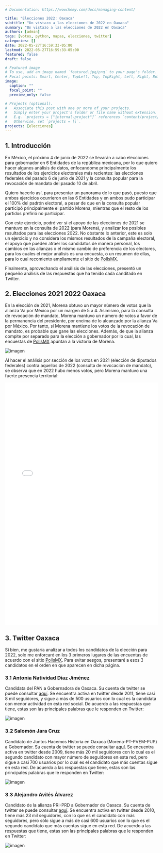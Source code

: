 ```yaml
---
# Documentation: https://wowchemy.com/docs/managing-content/

title: "Elecciones 2022: Oaxaca"
subtitle: "Un vistazo a las elecciones de 2022 en Oaxaca"
summary: "Un vistazo a las elecciones de 2022 en Oaxaca"
authors: [admin]
tags: [votos, python, mapas, elecciones, twitter]
categories: []
date: 2022-05-27T16:59:33-05:00
lastmod: 2022-05-27T16:59:33-05:00
featured: false
draft: false

# Featured image
# To use, add an image named `featured.jpg/png` to your page's folder.
# Focal points: Smart, Center, TopLeft, Top, TopRight, Left, Right, BottomLeft, Bottom, BottomRight.
image:
  caption: ""
  focal_point: ""
  preview_only: false

# Projects (optional).
#   Associate this post with one or more of your projects.
#   Simply enter your project's folder or file name without extension.
#   E.g. `projects = ["internal-project"]` references `content/project/deep-learning/index.md`.
#   Otherwise, set `projects = []`.
projects: [elecciones]
---
```


## 1. Introducción

En México, el próximo 4 de junio de 2022 se llevarán a cabo elecciones para gobernador en 6 Entidades de la república mexicana, por lo que quiero hacer algunos análisis de datos, enfocandome principalmente los resultados de los ejercicios electorales más recientes: las elecciones federales del pasado 6 de junio de 2021 y la consulta popular para la revocación de mandato del pasado 10 de abril.

Quiero hacerlo así, para presentar un panorama de lo que pasó, puesto que ambos ejercicios ocurrieron en las 6 Entidades y en ambos pudo participar el 100% del padrón electoral, a pesar de que en la consulta popular participó principalmente el partido Morena, mientras que el resto de los partidos prefirió no participar.

Con este ejercicio, podré ver si el apoyo de las elecciones de 2021 se mantuvo en la consulta de 2022 (para Morena), y analizar los posibles resultados para las elecciones 2022. No obstante lo anterior, este es solo un ejercicio y no considera los mismos resultados de la campaña electoral, el apoyo que pueden atraer los candidatos de manera personal, los cambios en las alianzas o el mismo cambio de preferencia de los electores, para los cuales el mejor análisis es una encuesta, o un resumen de ellas, para lo cual recomiento ampliamente el sitio de [PollsMX](https://www.polls.mx).

Finalmente, aprovechando el análisis de las elecciones, presentó un pequeño análisis de las respuestas que ha tenido cada canditado en Twitter. 

## 2. Elecciones 2021 2022 Oaxaca

En la elección de 2021, Morena obtuvo un mayor número de votos que la alianza Va por México por un margen de 5 a 4. Asimismo, para la consulta de revocación de mandato, Morena mantuvo un número de votos a favor de la permanencia del presidente, por encima de lo alcanzado por la alianza Va por México. Por tanto, si Morena mantiene los votos de la revocación de mandato, es probable que gane las elecciones. Además, de que la alianza compite por separado para la elección a gobernador por lo cual, las encuestas de [PollsMX](https://www.polls.mx/elecciones/2022/estado/oaxaca) apuntan a la victoria de Morena.

![imagen](./static/votos2122_oax.png)

Al hacer el análisis por sección de los votos en 2021 (elección de diputados federales) contra aquellos de 2022 (consulta de revocación de mandato), se observa que en 2022 hubo menos votos, pero Morena mantuvo una fuerte presencia territorial:

<iframe
    src='./static/oax.html'
    width='100%'
    height='800px'
    style='border:none;'>
</iframe>

## 3. Twitter Oaxaca

Si bien, me gustaría analizar a todos los candidatos de la elección para 2022, solo me enforcaré en los 3 primeros lugares de las encuentas de acuerdo con el sitio [PollsMX](https://www.polls.mx/elecciones/2022/estado/oaxaca). Para evitar sesgos, presentaré a esos 3 candidatos en el orden en que aparecen en dicha página.

### 3.1 Antonia Natividad Díaz Jiménez

Candidata del PAN a Gobernadora de Oaxaca. Su cuenta de twitter se puede consultar [aquí](https://twitter.com/NatyDiazPAN). Se encuentra activa en twitter desde 2011, tiene casi 8 mil seguidores, y sigue a más de 500 usuarios con lo cual es la candidata con menor actividad en esta red social. De acuerdo a las respuestas que tiene, estas son las principales palabras que le responden en Twitter:

![imagen](./static/oax1.png)

### 3.2 Salomón Jara Cruz

Candidato de Juntos Hacemos Historia en Oaxaca (Morena-PT-PVEM-PUP) a Gobernador. Su cuenta de twitter se puede consultar [aquí](https://twitter.com/salomonj). Se encuentra activa en twitter desde 2009, tiene más 20 mil seguidores con lo cual es el segundo candidato con mayor número de seguidores en esta red, pero sigue a casi 700 usuarios por lo cual es el candidato que más cuentas sigue en esta red. De acuerdo a las respuestas que tiene, estas son las principales palabras que le responden en Twitter:

![imagen](./static/oax2.png)

### 3.3 Alejandro Avilés Álvarez

Candidato de la alianza PRI-PRD a Gobernador de Oaxaca. Su cuenta de twitter se puede consultar [aquí](https://twitter.com/_AvilesAlvarez). Se encuentra activa en twitter desde 2010, tiene más 23 mil seguidores, con lo que es el candidato con más seguidores, pero sólo sigue a más de casi 600 usuarios con lo que es el segundo candidato que más cuentas sigue en esta red. De acuerdo a las respuestas que tiene, estas son las principales palabras que le responden en Twitter:

![imagen](./static/oax3.png)